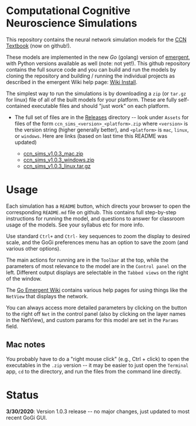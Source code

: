 # Computational Cognitive Neuroscience Simulations

This repository contains the neural network simulation models for the [CCN Textbook](https://github.com/CompCogNeuro/ed4) (now on github!).

These models are implemented in the new *Go* (golang) version of [emergent](https://github.com/emer/emergent), with Python versions available as well (note: not yet!).  This github repository contains the full source code and you can build and run the models by cloning the repository and building / running the individual projects as described in the emergent Wiki help page: [Wiki Install](https://github.com/emer/emergent/wiki/Install).

The simplest way to run the simulations is by downloading a `zip` (or `tar.gz` for linux) file of all of the built models for your platform.  These are fully self-contained executable files and should "just work" on each platform.

* The full set of files are in the [Releases](https://github.com/CompCogNeuro/sims/releases) directory -- look under `Assets` for files of the form `ccn_sims_<version>_<platform>.zip` where `<version>` is the version string (higher generally better), and `<platform>` is `mac`, `linux`, or `windows`.  Here are links (based on last time this README was updated)

    + [ccn_sims_v1.0.3_mac.zip](https://github.com/CompCogNeuro/sims/releases/download/v1.0.3/ccn_sims_v1.0.3_mac.zip)
    + [ccn_sims_v1.0.3_windows.zip](https://github.com/CompCogNeuro/sims/releases/download/v1.0.3/ccn_sims_v1.0.3_windows.zip)
    + [ccn_sims_v1.0.3_linux.tar.gz](https://github.com/CompCogNeuro/sims/releases/download/v1.0.3/ccn_sims_v1.0.3_linux.tar.gz)

# Usage

Each simulation has a `README` button, which directs your browser to open the corresponding `README.md` file on github.  This contains full step-by-step instructions for running the model, and questions to answer for classroom usage of the models.  See your syllabus etc for more info.

Use standard `Ctrl+` and `Ctrl-` key sequences to zoom the display to desired scale, and the GoGi preferences menu has an option to save the zoom (and various other options).

The main actions for running are in the `Toolbar` at the top, while the parameters of most relevance to the model are in the `Control panel` on the left.  Different output displays are selectable in the `Tabbed views` on the right of the window.

The [Go Emergent Wiki](https://github.com/emer/emergent/wiki/Home) contains various help pages for using things like the `NetView` that displays the network.

You can always access more detailed parameters by clicking on the button to the right off `Net` in the control panel (also by clicking on the layer names in the NetView), and custom params for this model are set in the `Params` field.

## Mac notes

You probably have to do a "right mouse click" (e.g., Ctrl + click) to open the executables in the `.zip` version -- it may be easier to just open the `Terminal` app, `cd` to the directory, and run the files from the command line directly.

# Status

**3/30/2020**: Version 1.0.3 release -- no major changes, just updated to most recent GoGi GUI.


